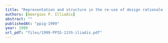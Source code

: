 ```yaml
---
title: "Representation and structure in the re-use of design rationale by novice analysts"
authors: [Georgios P. Illiadis]
abstract: ""
publishedAt: "ppig-1999"
year: 1999
url_pdf: "files/1999-PPIG-11th-iliadis.pdf"
---
```

